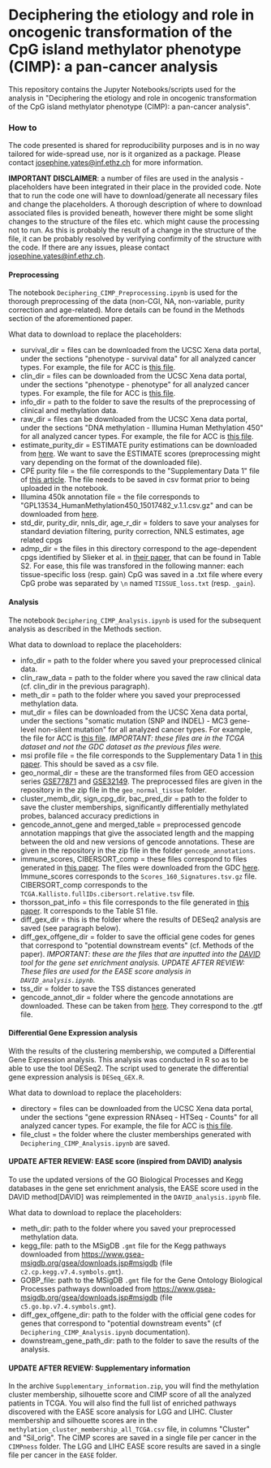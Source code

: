 # Deciphering the etiology and role in oncogenic transformation of the CpG island methylator phenotype (CIMP): a pan-cancer analysis
This repository contains the Jupyter Notebooks/scripts used for the analysis in "Deciphering the etiology and role in oncogenic transformation of the CpG island methylator phenotype (CIMP): a pan-cancer analysis".

### How to
The code presented is shared for reproducibility purposes and is in no way tailored for wide-spread use, nor is it organized as a package. Please contact josephine.yates@inf.ethz.ch for more information.

**IMPORTANT DISCLAIMER**: a number of files are used in the analysis - placeholders have been integrated in their place in the provided code. Note that to run the code one will have to download/generate all necessary files and change the placeholders. A thorough description of where to download associated files is provided beneath, however there might be some slight changes to the structure of the files etc. which might cause the processing not to run. As this is probably the result of a change in the structure of the file, it can be probably resolved by verifying confirmity of the structure with the code. If there are any issues, please contact josephine.yates@inf.ethz.ch.

#### Preprocessing
The notebook `Deciphering_CIMP_Preprocessing.ipynb` is used for the thorough preprocessing of the data (non-CGI, NA, non-variable, purity correction and age-related). More details can be found in the Methods section of the aforementioned paper. 

What data to download to replace the placeholders: 
- survival_dir = files can be downloaded from the UCSC Xena data portal, under the sections "phenotype - survival data" for all analyzed cancer types. For example, the file for ACC is [this file](https://xenabrowser.net/datapages/?dataset=TCGA-ACC.survival.tsv&host=https%3A%2F%2Fgdc.xenahubs.net&removeHub=https%3A%2F%2Fxena.treehouse.gi.ucsc.edu%3A443). 
- clin_dir = files can be downloaded from the UCSC Xena data portal, under the sections "phenotype - phenotype" for all analyzed cancer types. For example, the file for ACC is [this file](https://xenabrowser.net/datapages/?dataset=TCGA-ACC.GDC_phenotype.tsv&host=https%3A%2F%2Fgdc.xenahubs.net&removeHub=https%3A%2F%2Fxena.treehouse.gi.ucsc.edu%3A443).
- info_dir = path to the folder to save the results of the preprocessing of clinical and methylation data.
- raw_dir = files can be downloaded from the UCSC Xena data portal, under the sections "DNA methylation - Illumina Human Methylation 450" for all analyzed cancer types. For example, the file for ACC is [this file](https://xenabrowser.net/datapages/?dataset=TCGA-ACC.methylation450.tsv&host=https%3A%2F%2Fgdc.xenahubs.net&removeHub=https%3A%2F%2Fxena.treehouse.gi.ucsc.edu%3A443). 
- estimate_purity_dir = ESTIMATE purity estimations can be downloaded from [here](https://bioinformatics.mdanderson.org/estimate/disease.html). We want to save the ESTIMATE scores (preprocessing might vary depending on the format of the downloaded file).
- CPE purity file = the file corresponds to the "Supplementary Data 1" file of [this article](https://www.nature.com/articles/ncomms9971). The file needs to be saved in csv format prior to being uploaded in the notebook.
- Illumina 450k annotation file = the file corresponds to "GPL13534_HumanMethylation450_15017482_v.1.1.csv.gz" and can be downloaded from [here](https://www.ncbi.nlm.nih.gov/geo/query/acc.cgi?acc=GPL13534). 
- std_dir, purity_dir, nnls_dir, age_r_dir = folders to save your analyses for standard deviation filtering, purity correction, NNLS estimates, age related cpgs
- admp_dir = the files in this directory correspond to the age-dependent cpgs identified by Slieker et al. in [their paper](https://epigeneticsandchromatin.biomedcentral.com/articles/10.1186/s13072-018-0191-3#Sec15), that can be found in Table S2. For ease, this file was transfored in the following manner: each tissue-specific loss (resp. gain) CpG was saved in a .txt file where every CpG probe was separated by `\n` named `TISSUE_loss.txt` (resp. `_gain`).

#### Analysis
The notebook `Deciphering_CIMP_Analysis.ipynb` is used for the subsequent analysis as described in the Methods section.

What data to download to replace the placeholders: 
- info_dir = path to the folder where you saved your preprocessed clinical data.
- clin_raw_data = path to the folder where you saved the raw clinical data (cf. clin_dir in the previous paragraph).
- meth_dir = path to the folder where you saved your preprocessed methylation data.
- mut_dir = files can be downloaded from the UCSC Xena data portal, under the sections "somatic mutation (SNP and INDEL) - MC3 gene-level non-silent mutation" for all analyzed cancer types. For example, the file for ACC is [this file](https://xenabrowser.net/datapages/?dataset=mc3_gene_level%2FACC_mc3_gene_level.txt&host=https%3A%2F%2Ftcga.xenahubs.net&removeHub=https%3A%2F%2Fxena.treehouse.gi.ucsc.edu%3A443). *IMPORTANT: these files are in the TCGA dataset and not the GDC dataset as the previous files were.*
- msi profile file = the file corresponds to the Supplementary Data 1 in [this paper](https://www.nature.com/articles/ncomms15180). This should be saved as a csv file.
- geo_normal_dir = these are the transformed files from GEO accession series [GSE77871](https://www.ncbi.nlm.nih.gov/geo/query/acc.cgi?acc=GSE77871) and [GSE32149](https://www.ncbi.nlm.nih.gov/geo/query/acc.cgi?acc=GSE32149). The preprocessed files are given in the repository in the zip file in the `geo_normal_tissue` folder.
- cluster_memb_dir, sign_cpg_dir, bac_pred_dir = path to the folder to save the cluster memberships, significantly differentially methylated probes, balanced accuracy predictions in
- gencode_annot_gene and merged_table = preprocessed gencode annotation mappings that give the associated length and the mapping between the old and new versions of gencode annotations. These are given in the repository in the zip file in the folder `gencode_annotations`. 
- immune_scores, CIBERSORT_comp = these files correspond to files generated in [this paper](https://www.sciencedirect.com/science/article/pii/S1074761318301213?via%3Dihub). The files were downloaded from the GDC [here](https://gdc.cancer.gov/about-data/publications/panimmune). Immune_scores corresponds to the `Scores_160_Signatures.tsv.gz` file. CIBERSORT_comp corresponds to the `TCGA.Kallisto.fullIDs.cibersort.relative.tsv` file. 
-  thorsson_pat_info = this file corresponds to the file generated in [this paper](https://www.sciencedirect.com/science/article/pii/S1074761318301213?via%3Dihub). It corresponds to the Table S1 file.
-  diff_gex_dir = this is the folder where the results of DESeq2 analysis are saved (see paragraph below).
-  diff_gex_offgene_dir = folder to save the official gene codes for genes that correspond to "potential downstream events" (cf. Methods of the paper). *IMPORTANT: these are the files that are inputted into the [DAVID](https://david.ncifcrf.gov/summary.jsp) tool for the gene set enrichment analysis. UPDATE AFTER REVIEW: These files are used for the EASE score analysis in `DAVID_analysis.ipynb`.*
-  tss_dir = folder to save the TSS distances generated
-  gencode_annot_dir = folder where the gencode annotations are downloaded. These can be taken from [here](https://www.gencodegenes.org/human/). They correspond to the .gtf file.

#### Differential Gene Expression analysis
With the results of the clustering membership, we computed a Differential Gene Expression analysis. This analysis was conducted in R so as to be able to use the tool DESeq2. The script used to generate the differential gene expression analysis is `DESeq_GEX.R`. 

What data to download to replace the placeholders: 
- directory = files can be downloaded from the UCSC Xena data portal, under the sections "gene expression RNAseq - HTSeq - Counts" for all analyzed cancer types. For example, the file for ACC is [this file](https://xenabrowser.net/datapages/?dataset=TCGA-ACC.htseq_counts.tsv&host=https%3A%2F%2Fgdc.xenahubs.net&removeHub=https%3A%2F%2Fxena.treehouse.gi.ucsc.edu%3A443).
- file_clust = the folder where the cluster memberships generated with `Deciphering_CIMP_Analysis.ipynb` are saved.

#### UPDATE AFTER REVIEW: EASE score (inspired from DAVID) analysis
To use the updated versions of the GO Biological Processes and Kegg databases in the gene set enrichment analysis, the EASE score used in the DAVID method[DAVID] was reimplemented in the `DAVID_analysis.ipynb` file. 

What data to download to replace the placeholders:
- meth_dir: path to the folder where you saved your preprocessed methylation data.
- kegg_file: path to the MSigDB `.gmt` file for the Kegg pathways downloaded from https://www.gsea-msigdb.org/gsea/downloads.jsp#msigdb (file `c2.cp.kegg.v7.4.symbols.gmt`).
- GOBP_file: path to the MSigDB `.gmt` file for the Gene Ontology Biological Processes pathways downloaded from https://www.gsea-msigdb.org/gsea/downloads.jsp#msigdb (file `c5.go.bp.v7.4.symbols.gmt`).
- diff_gex_offgene_dir: path to the folder with the official gene codes for genes that correspond to "potential downstream events" (cf `Deciphering_CIMP_Analysis.ipynb` documentation). 
- downstream_gene_path_dir: path to the folder to save the results of the analysis.

#### UPDATE AFTER REVIEW: Supplementary information 
In the archive `Supplementary_information.zip`, you will find the methylation cluster membership, silhouette score and CIMP score of all the analyzed patients in TCGA. You will also find the full list of enriched pathways discovered with the EASE score analysis for LGG and LIHC. Cluster membership and silhouette scores are in the `methylation_cluster_membership_all_TCGA.csv` file, in columns "Cluster" and "Sil_orig". The CIMP scores are saved in a single file per cancer in the `CIMPness` folder. The LGG and LIHC EASE score results are saved in a single file per cancer in the `EASE` folder.
